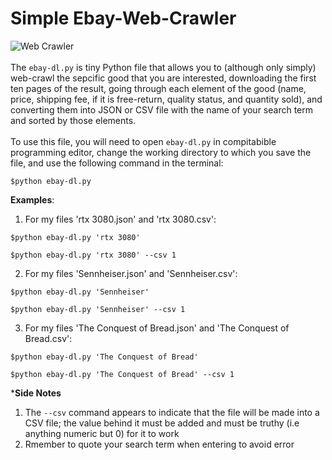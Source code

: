 # Simple Ebay-Web-Crawler
![Web Crawler](https://www.simplilearn.com/ice9/free_resources_article_thumb/what_is_Web_Crawler.jpg)
<br />
<br />
The `ebay-dl.py` is tiny Python file that allows you to (although only simply) web-crawl the sepcific good that you are interested, downloading the first ten pages of the result, going through each element of the good (name, price, shipping fee, if it is free-return, quality status, and quantity sold), and converting them into JSON or CSV file with the name of your search term and sorted by those elements.
<br />
<br />
To use this file, you will need to open `ebay-dl.py` in compitabible programming editor, change the working directory to which you save the file, and use the following command in the terminal:
<br />
```
$python ebay-dl.py 
```
**Examples**:

1. For my files 'rtx 3080.json' and 'rtx 3080.csv':
```
$python ebay-dl.py 'rtx 3080'
```
```
$python ebay-dl.py 'rtx 3080' --csv 1
```
2. For my files 'Sennheiser.json' and 'Sennheiser.csv':
```
$python ebay-dl.py 'Sennheiser'
```
```
$python ebay-dl.py 'Sennheiser' --csv 1
```
3. For my files 'The Conquest of Bread.json' and 'The Conquest of Bread.csv':
```
$python ebay-dl.py 'The Conquest of Bread'
```
```
$python ebay-dl.py 'The Conquest of Bread' --csv 1
```
***Side Notes**
1. The `--csv` command appears to indicate that the file will be made into a CSV file; the value behind it must be added and must be truthy (i.e anything numeric but 0) for it to work
2. Rmember to quote your search term when entering to avoid error
